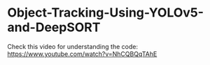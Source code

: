# Object-Tracking-Using-YOLOv5-and-DeepSORT

Check this video for understanding the code: https://www.youtube.com/watch?v=NhCQBQqTAhE
